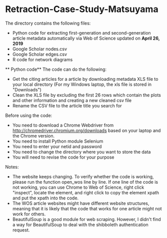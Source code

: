 # Retraction-Case-Study-Matsuyama
The directory contains the following files:
* Python code for extracting first-generation and second-generation article metadata automatically via Web of Science updated on **April 26, 2019**
* Google Scholar nodes.csv
* Google Scholar edges.csv
* R code for network diagrams

** Python code**
The code can do the following:
* Get the citing articles for a article by downloading metadata XLS file to your local directory (For my Windows laptop, the xls file is stored in "Downloads")
* Clean the XLS file by excluding the first 26 rows which contain the plots and other information and creating a new cleaned csv file
* Rename the CSV file to the article title you search for

Before using the code:
* You need to download a Chrome Webdriver from http://chromedriver.chromium.org/downloads based on your laptop and the Chrome version.
* You need to install Python module Selenium 
* You need to enter your netid and password
* You need to change the directory where you want to store the data
* You will need to revise the code for your purpose

Notes:
* The website keeps changing. To verify whether the code is working, please run the function open_wos line by line. If one line of the code is not working, you can use Chrome to Web of Science, right click "inspect", locate the element, and right click to copy the element xpath and put the xpath into the code.
* The WOS article websites might have different website structures, meaning that it is likely that the code that works for one article might not work for others. 
* BeautifulSoup is a good module for web scraping. However, I didn't find a way for BeautifulSoup to deal with the shibboleth authentication request. 


